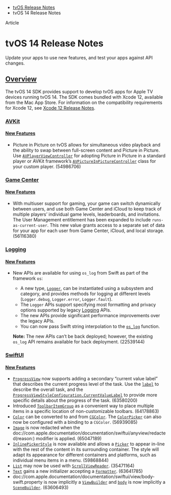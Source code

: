 - [tvOS Release Notes](https://developer.apple.com/documentation/tvos-release-notes)
- tvOS 14 Release Notes

Article

# tvOS 14 Release Notes

Update your apps to use new features, and test your apps against API changes.

## [Overview](https://developer.apple.com/documentation/tvos-release-notes/tvos-14-release-notes#Overview)

The tvOS 14 SDK provides support to develop tvOS apps for Apple TV devices running tvOS 14. The SDK comes bundled with Xcode 12, available from the Mac App Store. For information on the compatibility requirements for Xcode 12, see [Xcode 12 Release Notes](https://developer.apple.com/documentation/Xcode-Release-Notes/xcode-12-release-notes).

### [AVKit](https://developer.apple.com/documentation/tvos-release-notes/tvos-14-release-notes#AVKit)

#### [New Features](https://developer.apple.com/documentation/tvos-release-notes/tvos-14-release-notes#New-Features)

- Picture in Picture on tvOS allows for simultaneous video playback and the ability to swap between full-screen content and Picture in Picture. Use [`AVPlayerViewController`](https://developer.apple.com/documentation/AVKit/AVPlayerViewController) for adopting Picture in Picture in a standard player or AVKit framework’s [`AVPictureInPictureController`](https://developer.apple.com/documentation/AVKit/AVPictureInPictureController) class for your custom player. (54986706)

### [Game Center](https://developer.apple.com/documentation/tvos-release-notes/tvos-14-release-notes#Game-Center)

#### [New Features](https://developer.apple.com/documentation/tvos-release-notes/tvos-14-release-notes#New-Features)

- With multiuser support for gaming, your game can switch dynamically between users, and use both Game Center and iCloud to keep track of multiple players’ individual game levels, leaderboards, and invitations. The User Management entitlement has been expanded to include `runs-as-current-user`. This new value grants access to a separate set of data for your app for each user from Game Center, iCloud, and local storage. (56116380)

### [Logging](https://developer.apple.com/documentation/tvos-release-notes/tvos-14-release-notes#Logging)

#### [New Features](https://developer.apple.com/documentation/tvos-release-notes/tvos-14-release-notes#New-Features)

- New APIs are available for using `os_log` from Swift as part of the framework `os`:

  - A new type, [`Logger`](https://developer.apple.com/documentation/os/Logger), can be instantiated using a subsystem and category, and provides methods for logging at different levels (`Logger.debug`, `Logger.error`, `Logger.fault`).
  - The `Logger` APIs support specifying most formatting and privacy options supported by legacy [Logging](https://developer.apple.com/documentation/os/logging) APIs.
  - The new APIs provide significant performance improvements over the legacy APIs.
  - You can now pass Swift string interpolation to the [`os_log`](https://developer.apple.com/documentation/os/os_log) function.

  **Note:** The new APIs can’t be back deployed; however, the existing `os_log` API remains available for back deployment. (22539144)

### [SwiftUI](https://developer.apple.com/documentation/tvos-release-notes/tvos-14-release-notes#SwiftUI)

#### [New Features](https://developer.apple.com/documentation/tvos-release-notes/tvos-14-release-notes#New-Features)

- [`ProgressView`](https://developer.apple.com/documentation/SwiftUI/ProgressView) now supports adding a secondary “current value label” that describes the current progress level of the task. Use the [`label`](https://developer.apple.com/documentation/SwiftUI/ProgressViewStyleConfiguration/label-swift.property) to describe the overall task, and the [`ProgressViewStyleConfiguration.CurrentValueLabel`](https://developer.apple.com/documentation/SwiftUI/ProgressViewStyleConfiguration/CurrentValueLabel-swift.struct) to provide more specific details about the progress of the task. (63580200)
- Introduced [`ToolbarItemGroup`](https://developer.apple.com/documentation/SwiftUI/ToolbarItemGroup) as a convenient way to place multiple items in a specific location of non-customizable toolbars. (64178863)
- [`Color`](https://developer.apple.com/documentation/SwiftUI/Color) can be converted to and from [`CGColor`](https://developer.apple.com/documentation/uikit/uicolor/1621943-cgcolor). The [`ColorPicker`](https://developer.apple.com/documentation/SwiftUI/ColorPicker) can also now be configured with a binding to a `CGColor`. (56939085)
- [`Image`](https://developer.apple.com/documentation/SwiftUI/Image) is now redacted when the doc://com.apple.documentation/documentation/swiftui/anyview/redacted(reason:) modifier is applied. (65047189)
- [`InlinePickerStyle`](https://developer.apple.com/documentation/SwiftUI/InlinePickerStyle) is now available and allows a [`Picker`](https://developer.apple.com/documentation/SwiftUI/Picker) to appear in-line with the rest of the content in its surrounding container. The style will adapt its appearance for different containers and platforms, such as individual menu items in a menu. (59868844)
- [`List`](https://developer.apple.com/documentation/SwiftUI/List) may now be used with [`ScrollViewReader`](https://developer.apple.com/documentation/SwiftUI/ScrollViewReader). (35471164)
- [`Text`](https://developer.apple.com/documentation/SwiftUI/Text) gains a new initializer accepting a [`Formatter`](https://developer.apple.com/documentation/foundation/formatter). (63641785)
- doc://com.apple.documentation/documentation/swiftui/view/body-swift.property is now implicitly a [`ViewBuilder`](https://developer.apple.com/documentation/SwiftUI/ViewBuilder) and [`body`](https://developer.apple.com/documentation/SwiftUI/App/body-swift.property) is now implicitly a [`SceneBuilder`](https://developer.apple.com/documentation/SwiftUI/SceneBuilder). (63606493)
